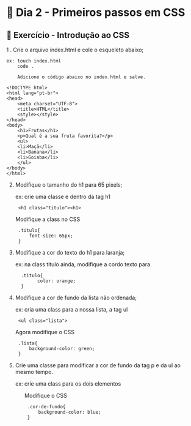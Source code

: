 # :dart: Dia 2 - Primeiros passos em CSS

## :rocket: Exercício - Introdução ao CSS

1 . Crie o arquivo index.html e cole o esqueleto abaixo;
        
    ex: touch index.html
        code .
            
        Adicione o código abaixo no index.html e salve.

    <!DOCTYPE html>
    <html lang="pt-br">
    <head>
        <meta charset="UTF-8">
        <title>HTML</title>
        <style></style>
    </head>
    <body>
        <h1>Frutas</h1>
        <p>Qual é a sua fruta favorita?</p>
        <ul>
        <li>Maçã</li>
        <li>Banana</li>
        <li>Goiaba</li>
        </ul>
    </body>
    </html>

2. Modifique o tamanho do h1 para 65 pixels;

    ex: crie uma classe e dentro da tag h1
    
        <h1 class="titulo"><h1> 
    
    Modifique a class no CSS
        
        .titulo{
            font-size: 65px;
        }

3. Modifique a cor do texto do h1 para laranja;

    ex: na class titulo ainda, modifique a cordo texto para
   
         .titulo{
               color: orange;
         }

4. Modifique a cor de fundo da lista não ordenada;

    ex: cria uma class para a nossa lista, a tag ul

        <ul class="lista">

    Agora modifique o CSS

        .lista{
            background-color: green;
        }

5. Crie uma classe para modificar a cor de fundo da tag p e da ul ao mesmo tempo.

    ex: crie uma class para os dois elementos
        <p class="cor-de-fundo">
        <ul class="cor-de-fundo">
    
    Modifique o CSS

        .cor-de-fundo{
            background-color: blue;
        }
